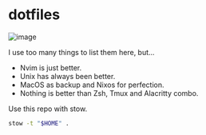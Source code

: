 # dotfiles
![image](https://github.com/JuanBaut/dotfiles/assets/90160941/a776fc3f-8a46-448d-abe7-8f7c13b8bc72)

I use too many things to list them here, but...
- Nvim is just better.
- Unix has always been better.
- MacOS as backup and Nixos for perfection. 
- Nothing is better than Zsh, Tmux and Alacritty combo.

Use this repo with stow.
```sh
stow -t "$HOME" .
```
